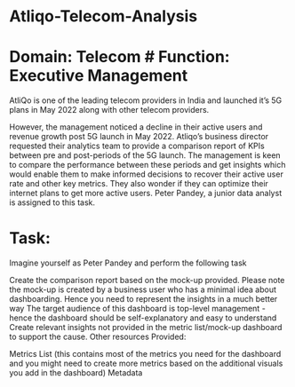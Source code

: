 # Atliqo-Telecom-Analysis

# Domain:  Telecom    # Function: Executive Management

AtliQo is one of the leading telecom providers in India and launched it’s 5G plans in May 2022 along with other telecom providers.

However, the management noticed a decline in their active users and revenue growth post 5G launch in May 2022. Atliqo’s business director requested their analytics team to provide a comparison report of KPIs between pre and post-periods of the 5G launch. The management is keen to compare the performance between these periods and get insights which would enable them to make informed decisions to recover their active user rate and other key metrics. They also wonder if they can optimize their internet plans to get more active users.  Peter Pandey, a junior data analyst is assigned to this task.

# Task:  

Imagine yourself as Peter Pandey and perform the following task

Create the comparison report based on the mock-up provided. Please note the mock-up  is created by a business user who has a minimal idea about dashboarding. Hence you need to represent the insights in a much better way
The target audience of this dashboard is top-level management - hence the dashboard should be self-explanatory and easy to understand
Create relevant insights not provided in the metric list/mock-up dashboard to support the cause.
Other resources Provided:

Metrics List (this contains most of the metrics you need for the dashboard and you might need to create more metrics based on the additional visuals you add in the dashboard)
Metadata
